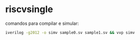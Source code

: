 # riscvsingle

comandos para compilar e simular: 
   ```bash
   iverilog -g2012 -o simv sample0.sv sample1.sv && vvp simv
   ```